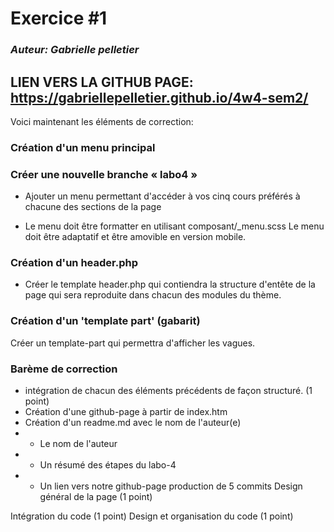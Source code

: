 # Exercice #1

### _Auteur: Gabrielle pelletier_

## LIEN VERS LA GITHUB PAGE: https://gabriellepelletier.github.io/4w4-sem2/

Voici maintenant les éléments de correction:

### Création d'un menu principal

### Créer une nouvelle branche « labo4 »

- Ajouter un menu permettant d'accéder
  à vos cinq cours préférés
  à chacune des sections de la page

- Le menu doit être formatter en utilisant
  composant/\_menu.scss
  Le menu doit être adaptatif et être amovible en version mobile.

### Création d'un header.php

- Créer le template header.php qui contiendra la structure d'entête
  de la page qui sera reproduite dans chacun des modules du thème.

### Création d'un 'template part' (gabarit)

Créer un template-part qui permettra d'afficher les vagues.

### Barème de correction

- intégration de chacun des éléments précédents de façon structuré. (1 point)
- Création d'une github-page à partir de index.htm
- Création d'un readme.md avec le nom de l'auteur(e)
- - Le nom de l'auteur
- - Un résumé des étapes du labo-4
- - Un lien vers notre github-page
    production de 5 commits
    Design général de la page (1 point)

Intégration du code (1 point)
Design et organisation du code (1 point)

